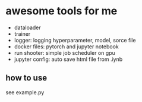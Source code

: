 # awesome tools for me
 
- dataloader
- trainer
- logger: logging hyperparameter, model, sorce file
- docker files: pytorch and jupyter notebook
- run shooter: simple job scheduler on gpu
- jupyter config: auto save html file from .iynb

## how to use

see example.py
